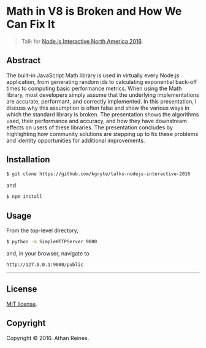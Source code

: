 # Math in V8 is Broken and How We Can Fix It

> Talk for [Node.js Interactive North America 2016][nodejs-interactive].


## Abstract

The built-in JavaScript Math library is used in virtually every Node.js application, from generating random ids to calculating exponential back-off times to computing basic performance metrics. When using the Math library, most developers simply assume that the underlying implementations are accurate, performant, and correctly implemented. In this presentation, I discuss why this assumption is often false and show the various ways in which the standard library is broken. The presentation shows the algorithms used, their performance and accuracy, and how they have downstream effects on users of these libraries. The presentation concludes by highlighting how community solutions are stepping up to fix these problems and identity opportunities for additional improvements. 


## Installation

``` bash
$ git clone https://github.com/kgryte/talks-nodejs-interactive-2016
```

and

``` bash
$ npm install
```


## Usage

From the top-level directory,

``` bash
$ python -m SimpleHTTPServer 9000
```

and, in your browser, navigate to

```
http://127.0.0.1:9000/public
```


---

## License

[MIT license][mit-license].


## Copyright

Copyright &copy; 2016. Athan Reines.


[mit-license]: http://opensource.org/licenses/MIT
[nodejs-interactive]: http://events.linuxfoundation.org/events/node-interactive

